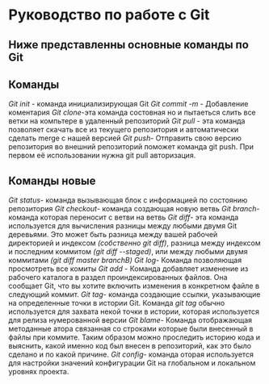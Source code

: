 # Руководство по работе с Git

## Ниже представленны основные команды по Git

## Команды
*Git init* - команда инициализирующая Git 
*Git commit -m* - Добавление коментария 
*Git clone*-эта команда состовная но и пытаеться слить все ветки на компьтере в удаленный репозиторий
*Git pull* - эта команда позволяет скачать все из текущего репозитория и автоматически сделать merge с нашей версией
*Git push*- Отправить свою версию репозитория во внешний репозиторий поможет команда git push. При первом её использовании нужна git pull авторизация.
## Команды новые
*Git status*- команда вызывающая блок с информацией по состоянию репозитория 
*Git checkout*-  команда создающая новую ветвь
*Git branch*- команда которая переносит с ветви на ветвь
*Git diff*- эта команда  используется для вычисления разницы между любыми двумя Git деревьями. Это может быть разница между вашей рабочей директорией и индексом *(собственно git diff)*, разница между индексом и последним коммитом *(git diff --staged)*, или между любыми двумя коммитами *(git diff master branchB)*
*Git log*- Команда позволяющая просмотреть все комиты 
*Git add* - Команда добавляет изменение из рабочего каталога в раздел проиндексированных файлов. Она сообщает Git, что вы хотите включить изменения в конкретном файле в следующий коммит. 
*Git tag*-  команда создающие ссылки, указывающие на определенные точки в истории Git. Команда *git tag* обычно используется для захвата некой точки в истории, которая используется для релиза нумерованной версии
*Git blame*- Команда отображающая методанные атора связанная со строками которые были внесенный в файлы при коммите. Таким образом можно проследить историю кода и выяснить, какой именно код был внесен в репозиторий, как это было сделано и по какой причине.
*Git config*- команда оторая используется для настройки значений конфигурации Git на глобальном и локальном уровнях проекта. 